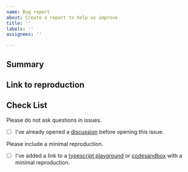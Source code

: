 ```yaml
---
name: Bug report
about: Create a report to help us improve
title: ''
labels: ''
assignees: ''

---
```


## Summary



## Link to reproduction



## Check List

Please do not ask questions in issues.

- [ ] I've already opened a [discussion](https://github.com/pmndrs/jotai/discussions) before opening this issue.

Please include a minimal reproduction.

- [ ] I've added a link to a [typescript playground](https://www.typescriptlang.org/play) or [codesandbox](https://codesandbox.io) with a minimal reproduction.
